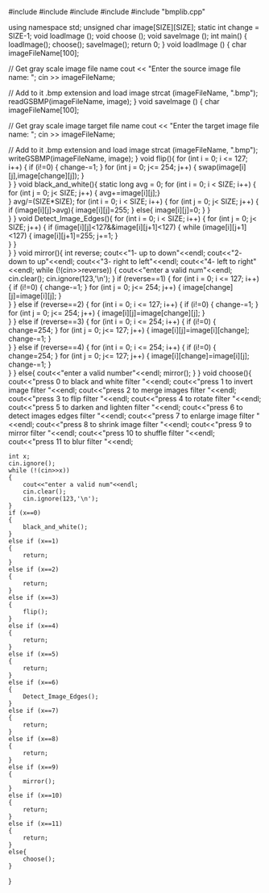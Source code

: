 #include <iostream>
#include <fstream>
#include <cstring>
#include <cmath>
#include "bmplib.cpp"

using namespace std;
unsigned char image[SIZE][SIZE];
static int change = SIZE-1;
void loadImage ();
void choose ();
void saveImage ();
int main()
{
    loadImage();
    choose();
    saveImage();
    return 0;
}
void loadImage () {
    char imageFileName[100];

   // Get gray scale image file name
    cout << "Enter the source image file name: ";
    cin >> imageFileName;

   // Add to it .bmp extension and load image
    strcat (imageFileName, ".bmp");
    readGSBMP(imageFileName, image);
}
void saveImage () {
    char imageFileName[100];

   // Get gray scale image target file name
    cout << "Enter the target image file name: ";
    cin >> imageFileName;

   // Add to it .bmp extension and load image
    strcat (imageFileName, ".bmp");
    writeGSBMP(imageFileName, image);
}
void flip(){
    for (int i = 0; i <= 127; i++) {
        if (i!=0)
        {
            change-=1;
        }
        for (int j = 0; j<= 254; j++) {
            swap(image[i][j],image[change][j]);
            }      
    }
}
void black_and_white(){
    static long avg = 0;
    for (int i = 0; i < SIZE; i++) {
        for (int j = 0; j< SIZE; j++) {
            avg+=image[i][j];}      
    }
    avg/=(SIZE*SIZE);
    for (int i = 0; i < SIZE; i++) {
        for (int j = 0; j< SIZE; j++) {
            if (image[i][j]>avg){
                image[i][j]=255;
            }
            else{
            image[i][j]=0;
            }
    }      
    }
}
void Detect_Image_Edges(){
    for (int i = 0; i < SIZE; i++) {
        for (int j = 0; j< SIZE; j++) {
            if (image[i][j]<127&&image[i][j+1]<127)
            {
                while (image[i][j+1]<127)
                {
                    image[i][j+1]=255;
                    j+=1;
                }          
            }
            }      
    }
}
void mirror(){
    int reverse;
    cout<<"1- up to down"<<endl;
    cout<<"2- down to up"<<endl;
    cout<<"3- right to left"<<endl;
    cout<<"4- left to right"<<endl;
    while (!(cin>>reverse))
    {
        cout<<"enter a valid num"<<endl;
        cin.clear();
        cin.ignore(123,'\n');
    }
    if (reverse==1)
    {
    for (int i = 0; i <= 127; i++) {
        if (i!=0)
        {
            change-=1;
        }
        for (int j = 0; j<= 254; j++) {
            image[change][j]=image[i][j];
            }      
    }
    }
    else if (reverse==2)
    {
    for (int i = 0; i <= 127; i++) {
        if (i!=0)
        {
            change-=1;
        }
        for (int j = 0; j<= 254; j++) {
            image[i][j]=image[change][j];
            }      
    }
    }
    else if (reverse==3)
    {
    for (int i = 0; i <= 254; i++) {
        if (i!=0)
        {
            change=254;
        }
        for (int j = 0; j<= 127; j++) {
            image[i][j]=image[i][change];
            change-=1;
            }      
    }
    }
    else if (reverse==4)
    {
    for (int i = 0; i <= 254; i++) {
        if (i!=0)
        {
            change=254;
        }
        for (int j = 0; j<= 127; j++) {
            image[i][change]=image[i][j];
            change-=1;
            }      
    }
    }
    else{
        cout<<"enter a valid number"<<endl;
        mirror();
    }
}
void choose(){
    cout<<"press 0 to black and white filter "<<endl;
    cout<<"press 1 to invert image filter "<<endl;
    cout<<"press 2 to merge images filter "<<endl;
    cout<<"press 3 to flip filter "<<endl;
    cout<<"press 4 to rotate filter "<<endl;
    cout<<"press 5 to darken and lighten filter "<<endl;
    cout<<"press 6 to detect images edges filter "<<endl;
    cout<<"press 7 to enlarge image filter "<<endl;
    cout<<"press 8 to shrink image filter "<<endl;
    cout<<"press 9 to mirror filter "<<endl;
    cout<<"press 10 to shuffle filter "<<endl;
    cout<<"press 11 to blur filter "<<endl;

    int x;
    cin.ignore();
    while (!(cin>>x))
    {
        cout<<"enter a valid num"<<endl;
        cin.clear();
        cin.ignore(123,'\n');
    }
    if (x==0)
    {
        black_and_white();
    }
    else if (x==1)
    {
        return;
    }
    else if (x==2)
    {
        return;
    }
    else if (x==3)
    {
        flip();
    }
    else if (x==4)
    {
        return;
    }
    else if (x==5)
    {
        return;
    }
    else if (x==6)
    {
        Detect_Image_Edges();
    }
    else if (x==7)
    {
        return;
    }
    else if (x==8)
    {
        return;
    }
    else if (x==9)
    {
        mirror();
    }
    else if (x==10)
    {
        return;
    }
    else if (x==11)
    {
        return;
    }
    else{
        choose();
    }
}

